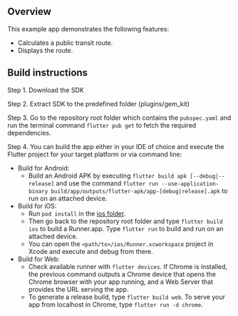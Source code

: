 ## Overview

This example app demonstrates the following features:
- Calculates a public transit route.
- Displays the route.

## Build instructions

Step 1. Download the SDK

Step 2. Extract SDK to the predefined folder (plugins/gem_kit)

Step 3. Go to the repository root folder which contains the `pubspec.yaml` and run the terminal command `flutter pub get` to fetch the required dependencies.

Step 4. You can build the app either in your IDE of choice and execute the Flutter project for your target platform or via command line:

- Build for Android:
  - Build an Android APK by executing `flutter build apk [--debug|--release]` and use the command `flutter run --use-application-binary build/app/outputs/flutter-apk/app-[debug|release].apk` to run on an attached device.
- Build for iOS:
  - Run `pod install` in the [ios folder](./ios/).
  - Then go back to the repository root folder and type `flutter build ios` to build a Runner.app. Type `flutter run` to build and run on an attached device.
  - You can open the `<path/to>/ios/Runner.xcworkspace` project in Xcode and execute and debug from there.
- Build for Web:
  - Check available runner with `flutter devices`. If Chrome is installed, the previous command outputs a Chrome device that opens the Chrome browser with your app running, and a Web Server that provides the URL serving the app.
  - To generate a release build, type `flutter build web`. To serve your app from localhost in Chrome, type `flutter run -d chrome`.
